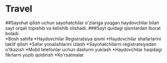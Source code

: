 # Travel
##Sayohat qilish uchun sayohatchilar o'zlariga yoqgan haydovchilar bilan sayt orqali topishib va kelishib olishadi.
###Sayt quidagi qismlardan iborat boladi:  
*Bosh sahifa
*Haydovchilar Registratsiya qismi
*Haydovchilar shafarlarini taklif qilish
*Safar yonalishlarini izlash
*Sayohatchilarni registratsiyadan o'tkazish
*Mobil telefonlar uchun dasturni yuklash
*Haydovchilar haqidagi fikrlarni yozib qoldirish
*Ko'rsatmalar
